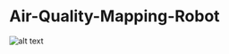 # Air-Quality-Mapping-Robot
![alt text](https://www.google.co.in/url?sa=i&url=http%3A%2F%2Fclipart-library.com%2Fcool-pictures.html&psig=AOvVaw2wEiNH3Bh4_n40NYxOdlwD&ust=1601540604474000&source=images&cd=vfe&ved=0CAIQjRxqFwoTCMi56-i5kOwCFQAAAAAdAAAAABAD)
